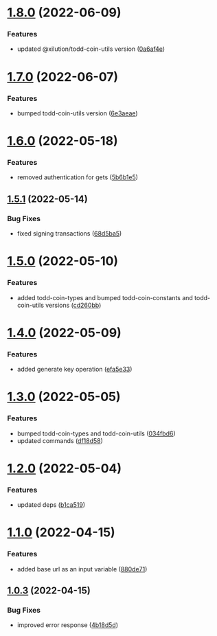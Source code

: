 # [1.8.0](https://github.com/xilution/todd-coin-cli/compare/v1.7.0...v1.8.0) (2022-06-09)


### Features

* updated @xilution/todd-coin-utils version ([0a6af4e](https://github.com/xilution/todd-coin-cli/commit/0a6af4ea9118ef8ccaca4f98ca13edd51ecee951))

# [1.7.0](https://github.com/xilution/todd-coin-cli/compare/v1.6.0...v1.7.0) (2022-06-07)


### Features

* bumped todd-coin-utils version ([6e3aeae](https://github.com/xilution/todd-coin-cli/commit/6e3aeae02dff4f8928b865944740c35a1f980ce3))

# [1.6.0](https://github.com/xilution/todd-coin-cli/compare/v1.5.1...v1.6.0) (2022-05-18)


### Features

* removed authentication for gets ([5b6b1e5](https://github.com/xilution/todd-coin-cli/commit/5b6b1e567828282093eb0dafb21b1384a9ef63d8))

## [1.5.1](https://github.com/xilution/todd-coin-cli/compare/v1.5.0...v1.5.1) (2022-05-14)


### Bug Fixes

* fixed signing transactions ([68d5ba5](https://github.com/xilution/todd-coin-cli/commit/68d5ba52b2c71959e6fe2771acec163ed8e90ee2))

# [1.5.0](https://github.com/xilution/todd-coin-cli/compare/v1.4.0...v1.5.0) (2022-05-10)


### Features

* added todd-coin-types and bumped todd-coin-constants and todd-coin-utils versions ([cd260bb](https://github.com/xilution/todd-coin-cli/commit/cd260bb465758ff2bc084c865f767f907fc4948a))

# [1.4.0](https://github.com/xilution/todd-coin-cli/compare/v1.3.0...v1.4.0) (2022-05-09)


### Features

* added generate key operation ([efa5e33](https://github.com/xilution/todd-coin-cli/commit/efa5e337f34c3623f13c243ed4e6816bb5bb0886))

# [1.3.0](https://github.com/xilution/todd-coin-cli/compare/v1.2.0...v1.3.0) (2022-05-05)


### Features

* bumped todd-coin-types and todd-coin-utils ([034fbd6](https://github.com/xilution/todd-coin-cli/commit/034fbd69b12d1e7ce81ba08c878a5532a7a9a22f))
* updated commands ([df18d58](https://github.com/xilution/todd-coin-cli/commit/df18d58816d0e95a2ba453da90e10389d86503a0))

# [1.2.0](https://github.com/xilution/todd-coin-cli/compare/v1.1.0...v1.2.0) (2022-05-04)


### Features

* updated deps ([b1ca519](https://github.com/xilution/todd-coin-cli/commit/b1ca519d5fab755e9dae47a4f18ed46e2cecc7f7))

# [1.1.0](https://github.com/xilution/todd-coin-cli/compare/v1.0.1...v1.1.0) (2022-04-15)


### Features

* added base url as an input variable ([880de71](https://github.com/xilution/todd-coin-cli/commit/880de7101cb6153eec087f6c67b1408f83e63ca7))

## [1.0.3](https://github.com/xilution/todd-coin-brokers/compare/v1.0.2...v1.0.3) (2022-04-15)


### Bug Fixes

* improved error response ([4b18d5d](https://github.com/xilution/todd-coin-brokers/commit/4b18d5d14a17738a62c8c5d8521db9e061900f7b))
